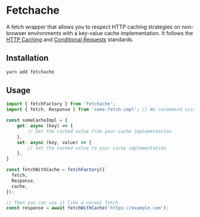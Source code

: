 # Fetchache

A fetch wrapper that allows you to respect HTTP caching strategies on non-browser environments with a key-value cache implementation. It follows the [HTTP Caching](https://tools.ietf.org/html/rfc7234) and [Conditional Requests](https://tools.ietf.org/html/rfc7232) standards.

## Installation

```bash
yarn add fetchache
```

## Usage

```ts
import { fetchFactory } from 'fetchache';
import { fetch, Response } from 'some-fetch-impl'; // We recommend using `@whatwg-node/fetch`

const someCacheImpl = {
    get: async (key) => {
        // Get the cached value from your cache implementation
    },
    set: async (key, value) => {
        // Set the cached value to your cache implementation
    },
}

const fetchWithCache = fetchFactory({
  fetch,
  Response,
  cache,
});

// Then you can use it like a normal fetch
const response = await fetchWithCache('https://example.com');
```